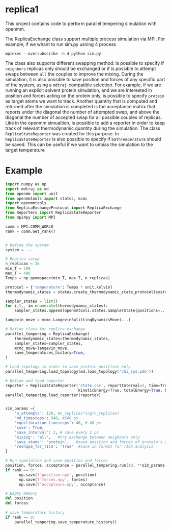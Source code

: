 # replica1

This project contains code to perform parallel tempering simulation with openmm.

The ReplicaExchange class support multiple process simulation via MPI.
For example, if we whant to run sim.py usning 4 process

```
mpiexec --oversubscribe -n 4 python sim.py

```
The class also supports different swapping method: is possible to specify if
`neighbors` replicas only should be exchanged or if is possible to attempt swaps between `all` the couples to
improve the mixing. 
During the simulation, it is also possible to save position and forces of any specific
part of the system, using a `mdtraj`-compatible selection. For example, if we are running an explicit
solvent protein simulation, and we are interested in position and forces acting on the protein only, is
possible to specify `protein` as target atoms we want to track. 
Another quantity that is computed and
returned after the simulation is completed is the acceptance matrix that reports under the diagonal
the number of attempted swap, and above the diagonal the number of accepted swap for all possible
couples of replicas.
Like in the openmm simualtion, is possible to add a reporter in order to keep track of relevant
thermodynamic quantity during the simulation. The class `ReplicaStateReporter` was created for this purpose. In
`ReplicaStateReporter` is also possible to specify if `bathTemperature` should be saved. This can be useful if we want
to unbias the simulation to the target temperature

# Example

~~~python
import numpy as np
import mdtraj as md
from openmm import unit
from openmmtools import states, mcmc
import openmmtools
from ReplicaExchangeProtocol import ReplicaExchange
from Reporters import ReplicaStateReporter
from mpi4py import MPI

comm = MPI.COMM_WORLD
rank = comm.Get_rank()


# Define the system
system = ...

# Replica setup
n_replicas = 36
min_T = 280
max_T = 400
Temps = np.geomspace(min_T, max_T, n_replicas)

protocol = {'temperature': Temps * unit.kelvin}
thermodynamic_states = states.create_thermodynamic_state_protocol(system,protocol)

sampler_states = list()
for i_t,_ in enumerate(thermodynamic_states):
    sampler_states.append(openmmtools.states.SamplerState(positions=...))

langevin_move = mcmc.LangevinSplittingDynamicsMove(...)

# Define class for replica exchange
parallel_tempering = ReplicaExchange(
    thermodynamic_states=thermodynamic_states, 
    sampler_states=sampler_states, 
    mcmc_move=langevin_move,
    save_temperatures_history=True,
)

# Load topology in order to save protein positions only
parallel_tempering.load_topology(md.load_topology('chi_sys.pdb'))

# Define and load reporter 
reporter = ReplicaStateReporter('state.csv', reportInterval=2, time=True, potentialEnergy=True,
                                kineticEnergy=True, totalEnergy=True, bathTemperature=True)
parallel_tempering.load_reporter(reporter)


sim_params ={
    'n_attempts': 129, #n_replicas*log(n_replicas)
    'md_timesteps': 540, #540 ps 
    'equilibration_timesteps': 40, # 40 ps
    'save': True, 
    'save_interval': 2, # save every 2 ps
    'mixing': 'all',   #try exchange between neighbors only
    'save_atoms': 'protein',   #save position and forces of protein's atoms only
    'reshape_for_TICA': 'True'  #save in format for TICA analysis
}

# Run symulation and save position and forces
position, forces, acceptance = parallel_tempering.run(10, **sim_params)
if rank == 0:
      np.save(f'position.npy', position)
      np.save(f'forces.npy', forces)
      np.save(f'acceptance.npy', acceptance)

# Empty memory
del position
del forces
    
# save temperature history
if rank == 0:
    parallel_tempering.save_temperature_history()

~~~
